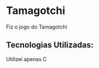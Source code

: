 # Tamagotchi
<p>
  Fiz o jogo do Tamagotchi 
</p>
<h2>
  Tecnologias Utilizadas:
</h2>
<p>
  Utilizei apenas C
</p>
